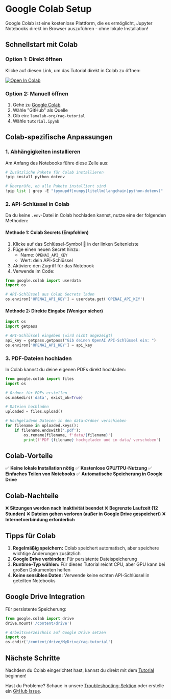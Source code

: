 # Google Colab Setup

Google Colab ist eine kostenlose Plattform, die es ermöglicht, Jupyter Notebooks direkt im Browser auszuführen - ohne lokale Installation!

## Schnellstart mit Colab

### Option 1: Direkt öffnen
Klicke auf diesen Link, um das Tutorial direkt in Colab zu öffnen:

[![Open In Colab](https://colab.research.google.com/assets/colab-badge.svg)](https://colab.research.google.com/github/lamalab-org/rag-tutorial/blob/master/tutorial.ipynb)

### Option 2: Manuell öffnen
1. Gehe zu [Google Colab](https://colab.research.google.com/)
2. Wähle "GitHub" als Quelle
3. Gib ein: `lamalab-org/rag-tutorial`
4. Wähle `tutorial.ipynb`

## Colab-spezifische Anpassungen

### 1. Abhängigkeiten installieren
Am Anfang des Notebooks führe diese Zelle aus:

```python
# Zusätzliche Pakete für Colab installieren
!pip install python-dotenv

# Überprüfe, ob alle Pakete installiert sind
!pip list | grep -E "(pymupdf|numpy|litellm|langchain|python-dotenv)"
```

### 2. API-Schlüssel in Colab
Da du keine `.env`-Datei in Colab hochladen kannst, nutze eine der folgenden Methoden:

#### Methode 1: Colab Secrets (Empfohlen)
1. Klicke auf das Schlüssel-Symbol 🔑 in der linken Seitenleiste
2. Füge einen neuen Secret hinzu:
   - Name: `OPENAI_API_KEY`
   - Wert: dein API-Schlüssel
3. Aktiviere den Zugriff für das Notebook
4. Verwende im Code:

```python
from google.colab import userdata
import os

# API-Schlüssel aus Colab Secrets laden
os.environ['OPENAI_API_KEY'] = userdata.get('OPENAI_API_KEY')
```

#### Methode 2: Direkte Eingabe (Weniger sicher)
```python
import os
import getpass

# API-Schlüssel eingeben (wird nicht angezeigt)
api_key = getpass.getpass("Gib deinen OpenAI API-Schlüssel ein: ")
os.environ['OPENAI_API_KEY'] = api_key
```

### 3. PDF-Dateien hochladen
In Colab kannst du deine eigenen PDFs direkt hochladen:

```python
from google.colab import files
import os

# Ordner für PDFs erstellen
os.makedirs('data', exist_ok=True)

# Dateien hochladen
uploaded = files.upload()

# Hochgeladene Dateien in den data-Ordner verschieben
for filename in uploaded.keys():
    if filename.endswith('.pdf'):
        os.rename(filename, f'data/{filename}')
        print(f'PDF {filename} hochgeladen und in data/ verschoben')
```

## Colab-Vorteile

✅ **Keine lokale Installation nötig**
✅ **Kostenlose GPU/TPU-Nutzung**
✅ **Einfaches Teilen von Notebooks**
✅ **Automatische Speicherung in Google Drive**

## Colab-Nachteile

❌ **Sitzungen werden nach Inaktivität beendet**
❌ **Begrenzte Laufzeit (12 Stunden)**
❌ **Dateien gehen verloren (außer in Google Drive gespeichert)**
❌ **Internetverbindung erforderlich**

## Tipps für Colab

1. **Regelmäßig speichern:** Colab speichert automatisch, aber speichere wichtige Änderungen zusätzlich
2. **Google Drive verbinden:** Für persistente Dateispeicherung
3. **Runtime-Typ wählen:** Für dieses Tutorial reicht CPU, aber GPU kann bei großen Dokumenten helfen
4. **Keine sensiblen Daten:** Verwende keine echten API-Schlüssel in geteilten Notebooks

## Google Drive Integration

Für persistente Speicherung:

```python
from google.colab import drive
drive.mount('/content/drive')

# Arbeitsverzeichnis auf Google Drive setzen
import os
os.chdir('/content/drive/MyDrive/rag-tutorial')
```

## Nächste Schritte

Nachdem du Colab eingerichtet hast, kannst du direkt mit dem [Tutorial](tutorial.ipynb) beginnen!

Hast du Probleme? Schaue in unsere [Troubleshooting-Sektion](setup.md#troubleshooting) oder erstelle ein [GitHub Issue](https://github.com/lamalab-org/rag-tutorial/issues).